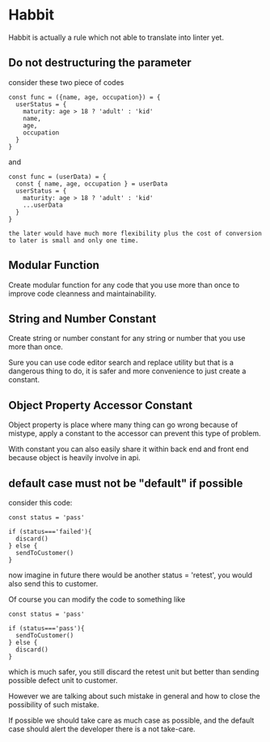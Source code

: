 # Habbit

Habbit is actually a rule which not able to translate into linter yet.

## Do not destructuring the parameter

consider these two piece of codes

```
const func = ({name, age, occupation}) = {
  userStatus = {
    maturity: age > 18 ? 'adult' : 'kid'
    name,
    age,
    occupation
  }
}
```

and

```
const func = (userData) = {
  const { name, age, occupation } = userData
  userStatus = {
    maturity: age > 18 ? 'adult' : 'kid'
    ...userData
  }
}

the later would have much more flexibility plus the cost of conversion to later is small and only one time.
```

## Modular Function

Create modular function for any code that you use more than once to improve code cleanness and maintainability.

## String and Number Constant

Create string or number constant for any string or number that you use more than once.

Sure you can use code editor search and replace utility but that is a dangerous thing to do, it is safer and more convenience to just create a constant.

## Object Property Accessor Constant

Object property is place where many thing can go wrong because of mistype, apply a constant to the accessor can prevent this type of problem.

With constant you can also easily share it within back end and front end because object is heavily involve in api.

## default case must not be "default" if possible

consider this code:

```
const status = 'pass'

if (status==='failed'){
  discard()
} else {
  sendToCustomer()
}
```

now imagine in future there would be another status = 'retest', you would also send this to customer.

Of course you can modify the code to something like

```
const status = 'pass'

if (status==='pass'){
  sendToCustomer()
} else {
  discard()
}
```

which is much safer, you still discard the retest unit but better than sending possible defect unit to customer.

However we are talking about such mistake in general and how to close the possibility of such mistake.

If possible we should take care as much case as possible, and the default case should alert the developer there is a not take-care.
